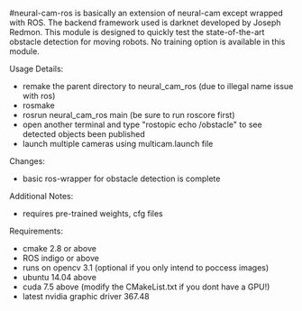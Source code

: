 #neural-cam-ros
is basically an extension of neural-cam except wrapped with ROS. The backend framework used is darknet developed by Joseph Redmon. This module is designed to quickly test the state-of-the-art obstacle detection for moving robots. No training option is available in this module.

Usage Details:
- remake the parent directory to neural_cam_ros (due to illegal name issue with ros)
- rosmake
- rosrun neural_cam_ros main (be sure to run roscore first)
- open another terminal and type "rostopic echo /obstacle" to see detected objects been published
- launch multiple cameras using multicam.launch file

Changes:
- basic ros-wrapper for obstacle detection is complete

Additional Notes:
- requires pre-trained weights, cfg files

Requirements:
- cmake 2.8 or above
- ROS indigo or above
- runs on opencv 3.1 (optional if you only intend to poccess images)
- ubuntu 14.04 above
- cuda 7.5 above (modify the CMakeList.txt if you dont have a GPU!)
- latest nvidia graphic driver 367.48

